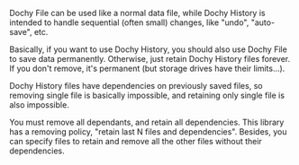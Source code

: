 
Dochy File can be used like a normal data file,
while Dochy History is intended to handle sequential (often small) changes,
like "undo", "auto-save", etc.

Basically, if you want to use Dochy History, you should also use
Dochy File to save data permanently.
Otherwise, just retain Dochy History files forever.
If you don't remove, it's permanent (but storage drives have their limits...).

Dochy History files have dependencies on previously saved files,
so removing single file is basically impossible, and retaining only single file is also impossible.

You must remove all dependants, and retain all dependencies.
This library has a removing policy, "retain last N files and dependencies".
Besides, you can specify files to retain and remove all the other files without their dependencies.
